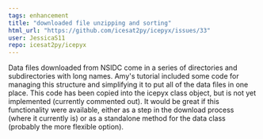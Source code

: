 ```yaml
---
tags: enhancement
title: "downloaded file unzipping and sorting"
html_url: "https://github.com/icesat2py/icepyx/issues/33"
user: JessicaS11
repo: icesat2py/icepyx
---
```


Data files downloaded from NSIDC come in a series of directories and subdirectories with long names. Amy's tutorial included some code for managing this structure and simplifying it to put all of the data files in one place. This code has been copied into the icepyx class object, but is not yet implemented (currently commented out). It would be great if this functionality were available, either as a step in the download process (where it currently is) or as a standalone method for the data class (probably the more flexible option).